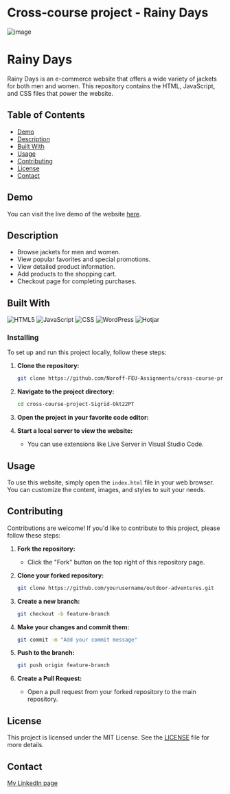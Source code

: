 # Cross-course project - Rainy Days

![image](https://sigrid-okt22pt-wct-assignment.netlify.app/assets/images/frontpage_screen.png)

# Rainy Days

Rainy Days is an e-commerce website that offers a wide variety of jackets for both men and women. This repository contains the HTML, JavaScript, and CSS files that power the website.

## Table of Contents

- [Demo](#demo)
- [Description](#Description)
- [Built With](#Built-With)
- [Usage](#usage)
- [Contributing](#contributing)
- [License](#license)
- [Contact](#contact)

## Demo

You can visit the live demo of the website [here](https://sigrid-okt22pt-wct-assignment.netlify.app/).

## Description

- Browse jackets for men and women.
- View popular favorites and special promotions.
- View detailed product information.
- Add products to the shopping cart.
- Checkout page for completing purchases.

## Built With

![HTML5](https://img.shields.io/badge/html5-%23E34F26.svg?style=for-the-badge&logo=html5&logoColor=white)
![JavaScript](https://img.shields.io/badge/javascript-%23323330.svg?style=for-the-badge&logo=javascript&logoColor=%23F7DF1E)
![CSS](https://img.shields.io/badge/css3-%231572B6.svg?style=for-the-badge&logo=css3&logoColor=white)
![WordPress](https://img.shields.io/badge/WordPress-%23117AC9.svg?style=for-the-badge&logo=WordPress&logoColor=white)
![Hotjar](https://img.shields.io/badge/adobe-%23FF0000.svg?style=for-the-badge&logo=adobe&logoColor=white)


### Installing

To set up and run this project locally, follow these steps:

1. **Clone the repository:**
    ```sh
    git clone https://github.com/Noroff-FEU-Assignments/cross-course-project-Sigrid-Okt22PT.git
    ```

2. **Navigate to the project directory:**
    ```sh
    cd cross-course-project-Sigrid-Okt22PT
    ```

3. **Open the project in your favorite code editor:**

4. **Start a local server to view the website:**
    - You can use extensions like Live Server in Visual Studio Code.

## Usage

To use this website, simply open the `index.html` file in your web browser. You can customize the content, images, and styles to suit your needs.


## Contributing

Contributions are welcome! If you'd like to contribute to this project, please follow these steps:

1. **Fork the repository:**
    - Click the "Fork" button on the top right of this repository page.

2. **Clone your forked repository:**
    ```sh
    git clone https://github.com/yourusername/outdoor-adventures.git
    ```

3. **Create a new branch:**
    ```sh
    git checkout -b feature-branch
    ```

4. **Make your changes and commit them:**
    ```sh
    git commit -m "Add your commit message"
    ```

5. **Push to the branch:**
    ```sh
    git push origin feature-branch
    ```

6. **Create a Pull Request:**
    - Open a pull request from your forked repository to the main repository.

## License

This project is licensed under the MIT License. See the [LICENSE](LICENSE) file for more details.

## Contact

[My LinkedIn page](https://www.linkedin.com/in/sigrid-johanne-husev%C3%A5g-132513a5/)